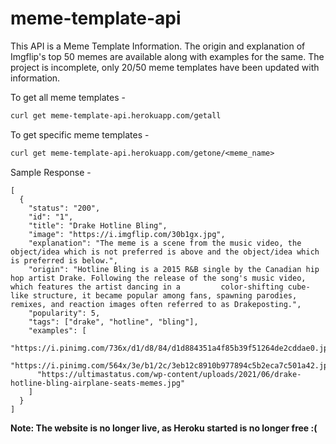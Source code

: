 # meme-template-api
This API is a Meme Template Information. The origin and explanation of Imgflip's top 50 memes are available along with examples for the same. The project is incomplete, only 20/50 meme templates have been updated with information.

To get all meme templates -
```txt
curl get meme-template-api.herokuapp.com/getall
```

To get specific meme templates -
```txt
curl get meme-template-api.herokuapp.com/getone/<meme_name>
```

Sample Response - 
```jsonc
[
  {
    "status": "200",
    "id": "1",
    "title": "Drake Hotline Bling",
    "image": "https://i.imgflip.com/30b1gx.jpg",
    "explanation": "The meme is a scene from the music video, the object/idea which is not preferred is above and the object/idea which is preferred is below.",
    "origin": "Hotline Bling is a 2015 R&B single by the Canadian hip hop artist Drake. Following the release of the song's music video, which features the artist dancing in a         color-shifting cube-like structure, it became popular among fans, spawning parodies, remixes, and reaction images often referred to as Drakeposting.",
    "popularity": 5,
    "tags": ["drake", "hotline", "bling"],
    "examples": [
      "https://i.pinimg.com/736x/d1/d8/84/d1d884351a4f85b39f51264de2cddae0.jpg",
      "https://i.pinimg.com/564x/3e/b1/2c/3eb12c8910b977894c5b2eca7c501a42.jpg",
      "https://ultimastatus.com/wp-content/uploads/2021/06/drake-hotline-bling-airplane-seats-memes.jpg"
    ]
  }
]
```

**Note: The website is no longer live, as Heroku started is no longer free :(**
